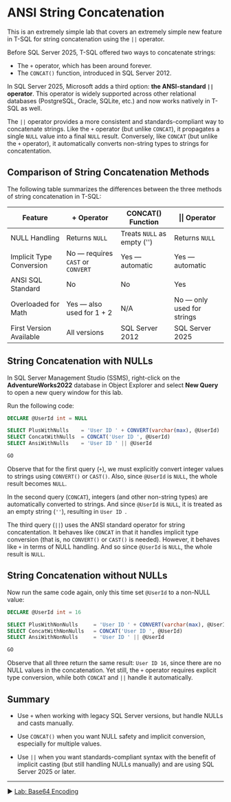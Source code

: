 ﻿# ANSI String Concatenation

This is an extremely simple lab that covers an extremely simple new feature in T-SQL for string concatenation using the `||` operator.

Before SQL Server 2025, T-SQL offered two ways to concatenate strings:

* The `+` operator, which has been around forever.
* The `CONCAT()` function, introduced in SQL Server 2012.

In SQL Server 2025, Microsoft adds a third option: **the ANSI-standard `||` operator**. This operator is widely supported across other relational databases (PostgreSQL, Oracle, SQLite, etc.) and now works natively in T-SQL as well.

The `||` operator provides a more consistent and standards-compliant way to concatenate strings. Like the `+` operator (but unlike `CONCAT`), it propagates a single `NULL` value into a final `NULL` result. Conversely, like `CONCAT` (but unlike the `+` operator), it automatically converts non-string types to strings for concatentation.

## Comparison of String Concatenation Methods

The following table summarizes the differences between the three methods of string concatenation in T-SQL:

| Feature | + Operator | CONCAT() Function | \|\| Operator |
|------------------------------|---------------------------|-----------------------------|------------------------------------|
| NULL Handling | Returns `NULL` | Treats `NULL` as empty ('') | Returns `NULL` |
| Implicit Type Conversion | No — requires `CAST` or `CONVERT` | Yes — automatic | Yes — automatic |
| ANSI SQL Standard | No | No | Yes |
| Overloaded for Math | Yes — also used for 1 + 2 | N/A | No — only used for strings |
| First Version Available | All versions | SQL Server 2012 | SQL Server 2025 |

## String Concatenation with NULLs

In SQL Server Management Studio (SSMS), right-click on the **AdventureWorks2022** database in Object Explorer and select **New Query** to open a new query window for this lab.

Run the following code:

```sql
DECLARE @UserId int = NULL

SELECT PlusWithNulls    = 'User ID ' + CONVERT(varchar(max), @UserId)   -- Requires type conversion from int, a single NULL results in NULL
SELECT ConcatWithNulls  = CONCAT('User ID ', @UserId)                   -- Automatically converts int to string, any NULL values are converted to empty strings
SELECT AnsiWithNulls    = 'User ID ' || @UserId                         -- Automatically converts int to string (like CONCAT), a single NULL results in NULL (like +)

GO
```

Observe that for the first query (`+`), we must explicitly convert integer values to strings using `CONVERT()` or `CAST()`. Also, since `@UserId` is `NULL`, the whole result becomes `NULL`.

In the second query (`CONCAT`), integers (and other non-string types) are automatically converted to strings. And since `@UserId` is `NULL`, it is treated as an empty string (`''`), resulting in `User ID `.

The third query (`||`) uses the ANSI standard operator for string concatentation. It behaves like `CONCAT` in that it handles implicit type conversion (that is, no `CONVERT()` or `CAST()` is needed). However, it behaves like `+` in terms of NULL handling. And so since `@UserId` is `NULL`, the whole result is `NULL`.

## String Concatenation without NULLs

Now run the same code again, only this time set `@UserId` to a non-NULL value:

```sql
DECLARE @UserId int = 16

SELECT PlusWithNonNulls     = 'User ID ' + CONVERT(varchar(max), @UserId)    -- Requires type conversion from int, a single NULL results in NULL
SELECT ConcatWithNonNulls   = CONCAT('User ID ', @UserId)                    -- Automatically converts int to string, any NULL values are converted to empty strings
SELECT AnsiWithNonNulls     = 'User ID ' || @UserId                          -- Automatically converts int to string (like CONCAT), a single NULL results in NULL (like +)

GO
```

Observe that all three return the same result: `User ID 16`, since there are no NULL values in the concatenation. Yet still, the `+` operator requires explicit type conversion, while both `CONCAT` and `||` handle it automatically.

## Summary

* Use `+` when working with legacy SQL Server versions, but handle NULLs and casts manually.

* Use `CONCAT()` when you want NULL safety and implicit conversion, especially for multiple values.

* Use `||` when you want standards-compliant syntax with the benefit of implicit casting (but still handling NULLs manually) and are using SQL Server 2025 or later.

___

▶ [Lab: Base64 Encoding](https://github.com/lennilobel/sql2025-workshop-hol-orlando2025/blob/main/HOL/1.%20T-SQL%20Enhancements/3.%20Fuzzy%20Matching.md)
